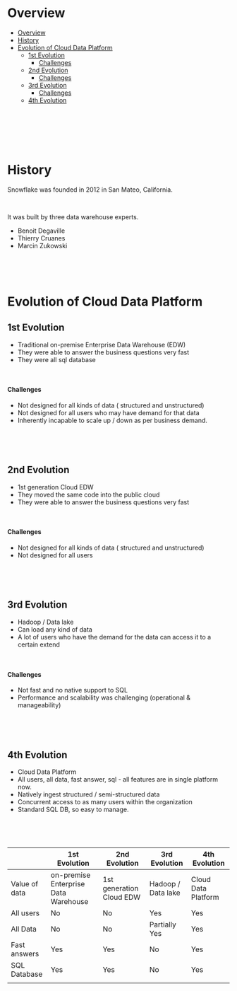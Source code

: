 # Overview

- [Overview](#overview)
- [History](#history)
- [Evolution of Cloud Data Platform](#evolution-of-cloud-data-platform)
  - [1st Evolution](#1st-evolution)
    - [Challenges](#challenges)
  - [2nd Evolution](#2nd-evolution)
    - [Challenges](#challenges-1)
  - [3rd Evolution](#3rd-evolution)
    - [Challenges](#challenges-2)
  - [4th Evolution](#4th-evolution)

&nbsp;

&nbsp;

&nbsp;

# History

Snowflake was founded in 2012 in San Mateo, California.

&nbsp;

It was built by three data warehouse experts.

- Benoit Degaville
- Thierry Cruanes
- Marcin Zukowski

&nbsp;

&nbsp;

# Evolution of Cloud Data Platform

## 1st Evolution

- Traditional on-premise Enterprise Data Warehouse (EDW)
- They were able to answer the business questions very fast
- They were all sql database

&nbsp;

#### Challenges

- Not designed for all kinds of data ( structured and unstructured)
- Not designed for all users who may have demand for that data
- Inherently incapable to scale up / down as per business demand.

&nbsp;

&nbsp;

## 2nd Evolution

- 1st generation Cloud EDW
- They moved the same code into the public cloud
- They were able to answer the business questions very fast

&nbsp;

#### Challenges

- Not designed for all kinds of data ( structured and unstructured)
- Not designed for all users

&nbsp;

&nbsp;

## 3rd Evolution

- Hadoop / Data lake
- Can load any kind of data
- A lot of users who have the demand for the data can access it to a certain extend

&nbsp;

#### Challenges

- Not fast and no native support to SQL
- Performance and scalability was challenging (operational & manageability)

&nbsp;

&nbsp;

## 4th Evolution

- Cloud Data Platform
- All users, all data, fast answer, sql - all features are in single platform now.
- Natively ingest structured / semi-structured data
- Concurrent access to as many users within the organization
- Standard SQL DB, so easy to manage.

&nbsp;

&nbsp;

|               | 1st Evolution                        | 2nd Evolution            | 3rd Evolution      | 4th Evolution       |
| ------------- | ------------------------------------ | ------------------------ | ------------------ | ------------------- |
| Value of data | on-premise Enterprise Data Warehouse | 1st generation Cloud EDW | Hadoop / Data lake | Cloud Data Platform |
| All users     | No                                   | No                       | Yes                | Yes                 |
| All Data      | No                                   | No                       | Partially Yes      | Yes                 |
| Fast answers  | Yes                                  | Yes                      | No                 | Yes                 |
| SQL Database  | Yes                                  | Yes                      | No                 | Yes                 |
|               |                                      |                          |                    |                     |

&nbsp;

&nbsp;

&nbsp;

&nbsp;

&nbsp;

&nbsp;
